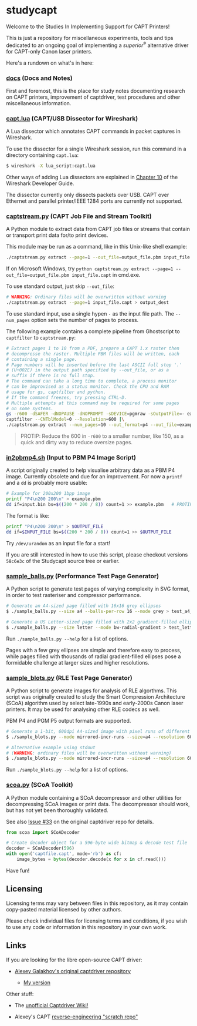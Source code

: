 # studycapt
Welcome to the Studies In Implementing Support for CAPT Printers!

This is just a repository for miscellaneous experiments, tools and tips
dedicated to an ongoing goal of implementing a *superior*<sup>®</sup>
alternative driver for CAPT-only Canon laser printers.

Here's a rundown on what's in here:

### [docs](docs) (Docs and Notes)
First and foremost, this is the place for study notes documenting research
on CAPT printers, improvement of captdriver, test procedures and other
miscellaneous information.

### [capt.lua](capt.lua) (CAPT/USB Dissector for Wireshark)
A Lua dissector which annotates CAPT commands in packet captures in Wireshark.

To use the dissector for a single Wireshark session, run this command in a
directory containing ``capt.lua``:

```bash
$ wireshark -X lua_script:capt.lua
```

Other ways of adding Lua dissectors are explained in [Chapter 10](https://wireshark.org/docs/wsdg_html_chunked/wsluarm.html) of the Wireshark Developer Guide.

The dissector currently only dissects packets over USB. CAPT over Ethernet and
parallel printer/IEEE 1284 ports are currently not supported.

### [captstream.py](captstream.py) (CAPT Job File and Stream Toolkit)
A Python module to extract data from CAPT job files or streams that
contain or transport print data for/to print devices.

This module may be run as a command, like in this Unix-like shell
example:

```sh
./captstream.py extract --page=1 --out_file=output_file.pbm input_file.capt
```

If on Microsoft Windows, try ``python captstream.py extract --page=1 --out_file=output_file.pbm input_file.capt``
in cmd.exe.

To use standard output, just skip `--out_file`:

```sh
# WARNING: Ordinary files will be overwritten without warning
./captstream.py extract --page=1 input_file.capt > output_dest
```

To use standard input, use a single hypen ``-`` as the input
file path. The ``--num_pages`` option sets the number of pages
to process.

The following example contains a complete pipeline from Ghostscript
to ``captfilter`` to ``captstream.py``:

```sh
# Extract pages 1 to 10 from a PDF, prepare a CAPT 1.x raster then
# decompresse the raster. Multiple PBM files will be written, each
# containing a single page.
# Page numbers will be inserted before the last ASCII full stop '.'
# (U+002E) in the output path specified by --out_file, or as a
# suffix if there is no full stop.
# The command can take a long time to complete, a process monitor
# can be improvised as a status monitor. Check the CPU and RAM
# usage for gs, captfilter and python.
# If the command freezes, try pressing CTRL-D.
# Multiple attempts at this command may be required for some pages
# on some systems.
gs -r600 -dSAFER -dNOPAUSE -dNOPROMPT -sDEVICE=pgmraw -sOutputFile=- example.pdf |\
captfilter --CNTblModel=0 --Resolution=600 |\
./captstream.py extract --num_pages=10 --out_format=p4 --out_file=example.pbm -
```

>PROTIP: Reduce the 600 in ``-r600`` to a smaller number, like 150,
as a quick and dirty way to reduce oversize pages.

### [in2pbmp4.sh](in2pbmp4.sh) (Input to PBM P4 Image Script)
A script originally created to help visualise arbitrary data as a PBM P4
image. Currently obsolete and due for an improvement. For now a `printf`
and a `dd` is probably more usable:

```sh
# Example for 200x200 1bpp image
printf "P4\n200 200\n" > example.pbm
dd if=input.bin bs=$((200 * 200 / 8)) count=1 >> example.pbm   # PROTIP: '>>' for appending, NOT '>'
```

The format is like:
```sh 
printf "P4\n200 200\n" > $OUTPUT_FILE
dd if=$INPUT_FILE bs=$((200 * 200 / 8)) count=1 >> $OUTPUT_FILE
```

Try `/dev/urandom` as an input file for a start!

If you are still interested in how to use this script, please checkout
versions ``58c6e3c`` of the Studycapt source tree or earlier.

### [sample\_balls.py](sample_balls.py) (Performance Test Page Generator)
A Python script to generate test pages of varying complexity in SVG format, in
order to test rasteriser and compressor performance.

```bash
# Generate an A4-sized page filled with 16x16 grey ellipses
$ ./sample_balls.py --size a4 --balls-per-row 16 --mode grey > test_a4_grey.svg

# Generate a US Letter-sized page filled with 2x2 gradient-filled ellipses
$ ./sample_balls.py --size letter --mode bw-radial-gradient > test_letter_grads.svg
```

Run `./sample_balls.py --help` for a list of options.

Pages with a few grey ellipses are simple and therefore easy to process, while
pages filled with thousands of radial gradient-filled ellipses pose a formidable
challenge at larger sizes and higher resolutions.

### [sample\_blots.py](sample_blots.py) (RLE Test Page Generator)
A Python script to generate images for analysis of RLE algorthms. This script was
originally created to study the Smart Compression Architecture (SCoA) algorithm
used by select late-1990s and early-2000s Canon laser printers. It may be used
for analysing other RLE codecs as well.

PBM P4 and PGM P5 output formats are supported.

```bash
# Generate a 1-bit, 600dpi A4-sized image with pixel runs of different length
$ ./sample_blots.py --mode mirrored-incr-runs --size=a4 --resolution 600 --format p4 --out_file test.pbm

# Alternative example using stdout
# (WARNING: ordinary files will be overwritten without warning)
$ ./sample_blots.py --mode mirrored-incr-runs --size=a4 --resolution 600 --format p4 > test.pbm
```

Run `./sample_blots.py --help` for a list of options.

### [scoa.py](scoa.py) (SCoA Toolkit)
A Python module containing a SCoA decompressor and other utilities for
decompressing SCoA images or print data. The decompressor should work,
but has not yet been thoroughly validated.

See also [Issue #33](https://github.com/agalakhov/captdriver/issues/33)
on the original captdriver repo for details.

```python
from scoa import SCoADecoder

# Create decoder object for a 596-byte wide bitmap & decode test file
decoder = SCoADecoder(596)
with open('captfile.capt', mode='rb') as cf:
    image_bytes = bytes(decoder.decode(x for x in cf.read()))
```

Have fun!

## Licensing
Licensing terms may vary between files in this repository, as it may contain
copy-pasted material licensed by other authors.

Please check individual files for licensing terms and conditions, if you wish to
use any code or information in this repository in your own work.

## Links
If you are looking for the libre open-source CAPT driver:

* [Alexey Galakhov's original captdriver repository](https://github.com/agalakhov/captdriver)

  * [My version](https://github.com/mounaiban/captdriver)

Other stuff:

* The [unofficial Captdriver Wiki!](https://github.com/mounaiban/captdriver/wiki)

* Alexey's CAPT [reverse-engineering "scratch repo"](https://github.com/agalakhov/anticapt)

